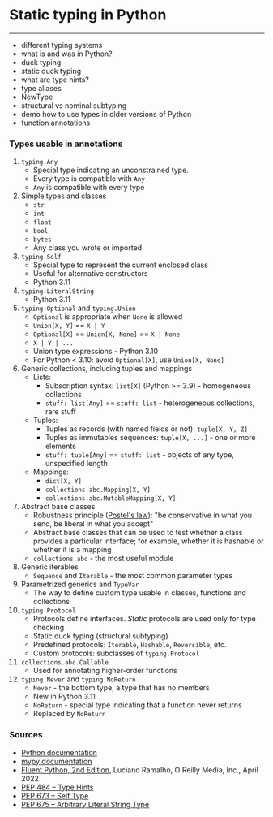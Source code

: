 # Static typing in Python

***

* different typing systems
* what is and was in Python?
* duck typing
* static duck typing
* what are type hints?
* type aliases
* NewType
* structural vs nominal subtyping
* demo how to use types in older versions of Python
* function annotations

### Types usable in annotations

1. `typing.Any`
    * Special type indicating an unconstrained type.
    * Every type is compatible with `Any`
    * `Any` is compatible with every type
2. Simple types and classes
    * `str`
    * `int`
    * `float`
    * `bool`
    * `bytes`
    * Any class you wrote or imported
3. `typing.Self`
    * Special type to represent the current enclosed class
    * Useful for alternative constructors
    * Python 3.11
4. `typing.LiteralString`
    * Python 3.11
5. `typing.Optional` and `typing.Union`
    * `Optional` is appropriate when `None` is allowed
    * `Union[X, Y]` == `X | Y`
    * `Optional[X]` == `Union[X, None]` == `X | None`
    * `X | Y | ...`
    * Union type expressions - Python 3.10
    * For Python < 3.10: avoid `Optional[X]`, use `Union[X, None]`
6. Generic collections, including tuples and mappings
    * Lists:
        * Subscription syntax: `list[X]` (Python >= 3.9) - homogeneous
          collections
        * `stuff: list[Any]` == `stuff: list` - heterogeneous collections, rare
          stuff
    * Tuples:
        * Tuples as records (with named fields or not): `tuple[X, Y, Z]`
        * Tuples as immutables sequences: `tuple[X, ...]` - one or more
          elements
        * `stuff: tuple[Any]` == `stuff: list` - objects of any type,
          unspecified length
    * Mappings:
        * `dict[X, Y]`
        * `collections.abc.Mapping[X, Y]`
        * `collections.abc.MutableMapping[X, Y]`
7. Abstract base classes
    * Robustness
      principle ([Postel's law](https://en.wikipedia.org/wiki/Robustness_principle)):
      "be conservative in what you send, be liberal in what you accept"
    * Abstract base classes that can be used to test whether a class provides a
      particular interface; for example, whether it is hashable or whether it
      is a mapping
    * `collections.abc` - the most useful module
8. Generic iterables
    * `Sequence` and `Iterable` - the most common parameter types
9. Parametrized generics and `TypeVar`
    * The way to define custom type usable in classes, functions and collections
10. `typing.Protocol`
    * Protocols define interfaces. _Static_ protocols are used only for type checking
    * Static duck typing (structural subtyping)
    * Predefined protocols: `Iterable`, `Hashable`, `Reversible`, etc.
    * Custom protocols: subclasses of `typing.Protocol`
11. `collections.abc.Callable`
    * Used for annotating higher-order functions
12. `typing.Never` and `typing.NoReturn`
    * `Never` - the bottom type, a type that has no members
    * New in Python 3.11
    * `NoReturn` - special type indicating that a function never returns
    * Replaced by `NoReturn`

### Sources

* [Python documentation](https://docs.python.org/3/library/typing.html)
* [mypy documentation](https://mypy.readthedocs.io/en/stable/cheat_sheet_py3.html)
* [Fluent Python, 2nd Edition](https://www.oreilly.com/library/view/fluent-python-2nd/9781492056348/), Luciano Ramalho,
  O'Reilly Media, Inc., April 2022
* [PEP 484 – Type Hints](https://peps.python.org/pep-0484/)
* [PEP 673 – Self Type](https://peps.python.org/pep-0673/)
* [PEP 675 – Arbitrary Literal String Type](https://peps.python.org/pep-0675/)